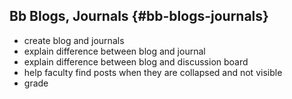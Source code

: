 ## Bb Blogs, Journals {#bb-blogs-journals}

*   create blog and journals
*   explain difference between blog and journal
*   explain difference between blog and discussion board
*   help faculty find posts when they are collapsed and not visible
*   grade
